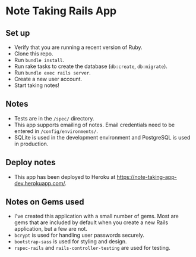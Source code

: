 # Note Taking Rails App

## Set up
  * Verify that you are running a recent version of Ruby.
  * Clone this repo.
  * Run `bundle install`.
  * Run rake tasks to create the database (`db:create`, `db:migrate`).
  * Run `bundle exec rails server`.
  * Create a new user account.
  * Start taking notes!

## Notes
  * Tests are in the `/spec/` directory.
  * This app supports emailing of notes. Email credentials need to be entered in `/config/environments/`.
  * SQLite is used in the development environment and PostgreSQL is used in production.

## Deploy notes
  * This app has been deployed to Heroku at https://note-taking-app-dev.herokuapp.com/.

## Notes on Gems used
  * I've created this application with a small number of gems. Most are gems that are included by default when you create a new Rails application, but a few are not.
  * `bcrypt` is used for handling user passwords securely.
  * `bootstrap-sass` is used for styling and design.
  * `rspec-rails` and `rails-controller-testing` are used for testing.
